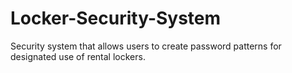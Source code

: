 # Locker-Security-System
Security system that allows users to create password patterns for designated use of rental lockers.
